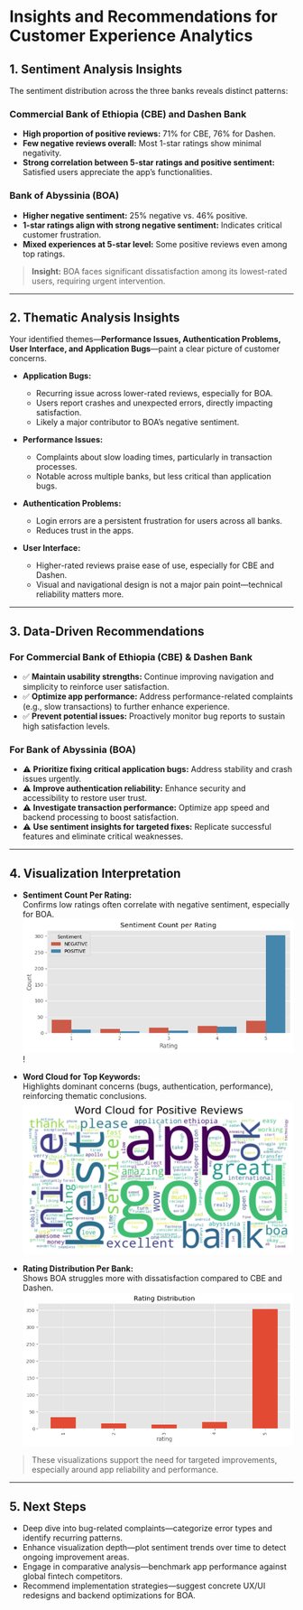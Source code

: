 # Insights and Recommendations for Customer Experience Analytics

## 1. Sentiment Analysis Insights

The sentiment distribution across the three banks reveals distinct patterns:

### Commercial Bank of Ethiopia (CBE) and Dashen Bank

- **High proportion of positive reviews:** 71% for CBE, 76% for Dashen.
- **Few negative reviews overall:** Most 1-star ratings show minimal negativity.
- **Strong correlation between 5-star ratings and positive sentiment:** Satisfied users appreciate the app’s functionalities.

### Bank of Abyssinia (BOA)

- **Higher negative sentiment:** 25% negative vs. 46% positive.
- **1-star ratings align with strong negative sentiment:** Indicates critical customer frustration.
- **Mixed experiences at 5-star level:** Some positive reviews even among top ratings.

> **Insight:** BOA faces significant dissatisfaction among its lowest-rated users, requiring urgent intervention.

---

## 2. Thematic Analysis Insights

Your identified themes—**Performance Issues, Authentication Problems, User Interface, and Application Bugs**—paint a clear picture of customer concerns.

- **Application Bugs:**  
    - Recurring issue across lower-rated reviews, especially for BOA.
    - Users report crashes and unexpected errors, directly impacting satisfaction.
    - Likely a major contributor to BOA’s negative sentiment.

- **Performance Issues:**  
    - Complaints about slow loading times, particularly in transaction processes.
    - Notable across multiple banks, but less critical than application bugs.

- **Authentication Problems:**  
    - Login errors are a persistent frustration for users across all banks.
    - Reduces trust in the apps.

- **User Interface:**  
    - Higher-rated reviews praise ease of use, especially for CBE and Dashen.
    - Visual and navigational design is not a major pain point—technical reliability matters more.

---

## 3. Data-Driven Recommendations

### For Commercial Bank of Ethiopia (CBE) & Dashen Bank

- ✅ **Maintain usability strengths:** Continue improving navigation and simplicity to reinforce user satisfaction.
- ✅ **Optimize app performance:** Address performance-related complaints (e.g., slow transactions) to further enhance experience.
- ✅ **Prevent potential issues:** Proactively monitor bug reports to sustain high satisfaction levels.

### For Bank of Abyssinia (BOA)

- ⚠️ **Prioritize fixing critical application bugs:** Address stability and crash issues urgently.
- ⚠️ **Improve authentication reliability:** Enhance security and accessibility to restore user trust.
- ⚠️ **Investigate transaction performance:** Optimize app speed and backend processing to boost satisfaction.
- ⚠️ **Use sentiment insights for targeted fixes:** Replicate successful features and eliminate critical weaknesses.

---

## 4. Visualization Interpretation

- **Sentiment Count Per Rating:**  
    Confirms low ratings often correlate with negative sentiment, especially for BOA.
    ![alt text](screenshots/image.png)!
- **Word Cloud for Top Keywords:**  
    Highlights dominant concerns (bugs, authentication, performance), reinforcing thematic conclusions.
    ![alt text](screenshots/image-3.png)

- **Rating Distribution Per Bank:**  
    Shows BOA struggles more with dissatisfaction compared to CBE and Dashen.
![alt text](screenshots/image-5.png)
> These visualizations support the need for targeted improvements, especially around app reliability and performance.

---

## 5. Next Steps

- Deep dive into bug-related complaints—categorize error types and identify recurring patterns.
- Enhance visualization depth—plot sentiment trends over time to detect ongoing improvement areas.
- Engage in comparative analysis—benchmark app performance against global fintech competitors.
- Recommend implementation strategies—suggest concrete UX/UI redesigns and backend optimizations for BOA.
